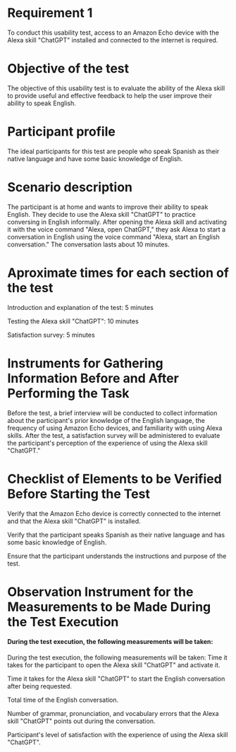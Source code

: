 # Requirement 1
To conduct this usability test, access to an Amazon Echo device with the Alexa skill "ChatGPT" installed and connected to the internet is required.

# Objective of the test
The objective of this usability test is to evaluate the ability of the Alexa skill to provide useful and effective feedback to help the user improve their ability to speak English.

# Participant profile
The ideal participants for this test are people who speak Spanish as their native language and have some basic knowledge of English.

# Scenario description
The participant is at home and wants to improve their ability to speak English. They decide to use the Alexa skill "ChatGPT" to practice conversing in English informally. After opening the Alexa skill and activating it with the voice command "Alexa, open ChatGPT," they ask Alexa to start a conversation in English using the voice command "Alexa, start an English conversation." The conversation lasts about 10 minutes.

# Aproximate times for each section of the test
Introduction and explanation of the test: 5 minutes

Testing the Alexa skill "ChatGPT": 10 minutes

Satisfaction survey: 5 minutes

# Instruments for Gathering Information Before and After Performing the Task
Before the test, a brief interview will be conducted to collect information about the participant's prior knowledge of the English language, the frequency of using Amazon Echo devices, and familiarity with using Alexa skills. After the test, a satisfaction survey will be administered to evaluate the participant's perception of the experience of using the Alexa skill "ChatGPT."

# Checklist of Elements to be Verified Before Starting the Test
Verify that the Amazon Echo device is correctly connected to the internet and that the Alexa skill "ChatGPT" is installed.

Verify that the participant speaks Spanish as their native language and has some basic knowledge of English.

Ensure that the participant understands the instructions and purpose of the test.

# Observation Instrument for the Measurements to be Made During the Test Execution
#### During the test execution, the following measurements will be taken:

During the test execution, the following measurements will be taken:
Time it takes for the participant to open the Alexa skill "ChatGPT" and activate it.

Time it takes for the Alexa skill "ChatGPT" to start the English conversation after being requested.

Total time of the English conversation.

Number of grammar, pronunciation, and vocabulary errors that the Alexa skill "ChatGPT" points out during the conversation.

Participant's level of satisfaction with the experience of using the Alexa skill "ChatGPT".
